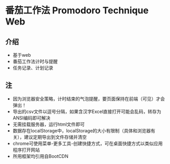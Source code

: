 # 番茄工作法 Promodoro Technique Web
## 介绍
- 基于web
- 番茄工作法计时与提醒
- 任务记录、计划记录
## 注
- 因为浏览器安全策略，计时结束的气泡提醒，要页面保持在前端（可见）才会弹出！
- 导出的csv文件以逗号分隔，如果含汉字Excel直接打开可能会乱码，转存为ANSI编码即可解决
- 无需挂载服务器，运行html文件即可
- 数据存在localStorage中，localStorage的大小有限制（具体和浏览器有关），建议定期导出到文件存储并清空
- chrome可使用菜单-更多工具-创建快捷方式，可在桌面快捷方式以类似应用程序打开网站
- 所用框架均引用自BootCDN